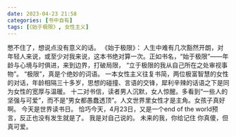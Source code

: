 ```yaml
---
date: 2023-04-23 21:58
categories: [书中自有]
tags: [《始于极限》, 女性主义]
---
```


憋不住了，想说点没有意义的话。
《始于极限》：
人生中难有几次豁然开朗，对年轻人来说，或至少对我来说，这本书绝对算一次。正如书名，“始于极限”——年龄与心境与时俱进，来到边界，打破局限，
“立于极限的我从自己所在之处审视事物”。
“极限”，真是个绝妙的词语。
一本女性主义往复书简，两位极富智慧的女性的对话，年龄相隔三十多岁，思想的碰撞、言语的交锋，犀利辛辣的话语之下是同为女性的宽厚与温暖。
十二对书信，读者男人沉默，女人惊醒。多看到“一些人的坚强与可爱”，而不是“男女都愚蠢透顶”。人文世界里女性才是主角。女孩子真好啊。
今天是世界读书日。
恰巧今天，4月23日，又是一个end of the world预言，反正也没有发生就是了。
我是对自己说的。
未来的我，你给记住
你真傻，但真可爱。